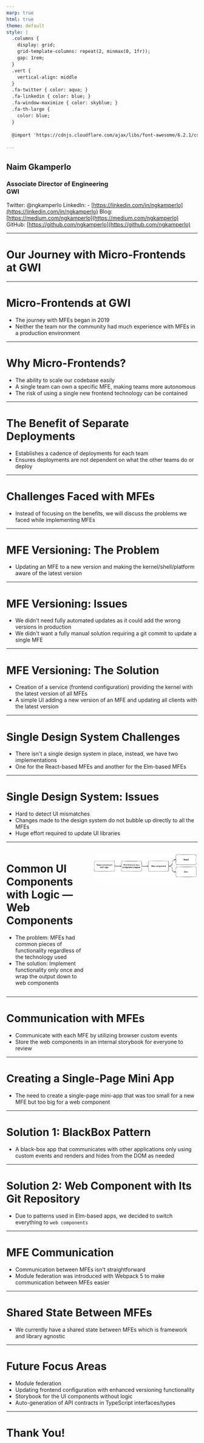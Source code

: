 ```yaml
---
marp: true
html: true
theme: default
style: |
  .columns {
    display: grid;
    grid-template-columns: repeat(2, minmax(0, 1fr));
    gap: 1rem;
  }
  .vert {
    vertical-align: middle
  }
  .fa-twitter { color: aqua; }
  .fa-linkedin { color: blue; }
  .fa-window-maximize { color: skyblue; }
  .fa-th-large {
    color: blue;
  }

  @import 'https://cdnjs.cloudflare.com/ajax/libs/font-awesome/6.2.1/css/all.min.css'

---
```


## Naim Gkamperlo
### Associate Director of Engineering<br>GWI</br>

<i class="fa-brands fa-twitter"></i> Twitter: @ngkamperlo
<i class="fa-brands fa-linkedin"></i> LinkedIn: - [https://linkedin.com/in/ngkamperlo](https://linkedin.com/in/ngkamperlo)
<i class="fa fa-window-maximize"></i> Blog: [https://medium.com/ngkamperlo](https://medium.com/ngkamperlo)
<i class="fa-brands fa-github"></i> GitHub: [https://github.com/ngkamperlo](https://github.com/ngkamperlo)

---

# Our Journey with Micro-Frontends at GWI

---

# Micro-Frontends at GWI

- The journey with MFEs began in 2019
- Neither the team nor the community had much experience with MFEs in a production environment

---

# Why Micro-Frontends?

- The ability to scale our codebase easily
- A single team can own a specific MFE, making teams more autonomous
- The risk of using a single new frontend technology can be contained

---

# The Benefit of Separate Deployments

- Establishes a cadence of deployments for each team
- Ensures deployments are not dependent on what the other teams do or deploy

---

# Challenges Faced with MFEs

- Instead of focusing on the benefits, we will discuss the problems we faced while implementing MFEs

---

# MFE Versioning: The Problem

- Updating an MFE to a new version and making the kernel/shell/platform aware of the latest version

---

# MFE Versioning: Issues

- We didn't need fully automated updates as it could add the wrong versions in production
- We didn't want a fully manual solution requiring a git commit to update a single MFE

---

# MFE Versioning: The Solution

- Creation of a service (frontend configuration) providing the kernel with the latest version of all MFEs
- A simple UI adding a new version of an MFE and updating all clients with the latest version

---

# Single Design System Challenges

- There isn't a single design system in place, instead, we have two implementations
- One for the React-based MFEs and another for the Elm-based MFEs

---

# Single Design System: Issues

- Hard to detect UI mismatches
- Changes made to the design system do not bubble up directly to all the MFEs
- Huge effort required to update UI libraries

---

<div class="columns">
<div>

# Common UI Components with Logic — Web Components

- The problem: MFEs had common pieces of functionality regardless of the technology used
- The solution: Implement functionality only once and wrap the output down to web components

</div>

<div>

![Image](./img/web.components.png)

</div>
</div>



---

# Communication with MFEs

- Communicate with each MFE by utilizing browser custom events
- Store the web components in an internal storybook for everyone to review

---

# Creating a Single-Page Mini App

- The need to create a single-page mini-app that was too small for a new MFE but too big for a web component

---

# Solution 1: BlackBox Pattern

- A black-box app that communicates with other applications only using custom events and renders and hides from the DOM as needed

---

# Solution 2: Web Component with Its Git Repository

- Due to patterns used in Elm-based apps, we decided to switch everything to `web components`

---

# MFE Communication

- Communication between MFEs isn't straightforward
- Module federation was introduced with Webpack 5 to make communication between MFEs easier

---

# Shared State Between MFEs

- We currently have a shared state between MFEs which is framework and library agnostic

---

# Future Focus Areas

- Module federation
- Updating frontend configuration with enhanced versioning functionality
- Storybook for the UI components without logic
- Auto-generation of API contracts in TypeScript interfaces/types

---

# Thank You!